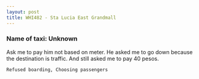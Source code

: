 ```yaml
---
layout: post
title: WHI482 - Sta Lucia East Grandmall 
---
```


### Name of taxi: Unknown

Ask me to pay him not based on meter. He asked me to go down because the destination is traffic. And still asked me to pay 40 pesos.

```Refused boarding, Choosing passengers```
